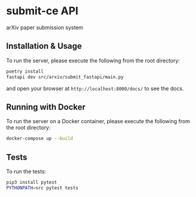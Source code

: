 # submit-ce API
arXiv paper submission system

## Installation & Usage

To run the server, please execute the following from the root directory:

```bash
poetry install
fastapi dev src/arxiv/submit_fastapi/main.py
```

and open your browser at `http://localhost:8000/docs/` to see the docs.

## Running with Docker

To run the server on a Docker container, please execute the following from the root directory:

```bash
docker-compose up --build
```

## Tests

To run the tests:

```bash
pip3 install pytest
PYTHONPATH=src pytest tests
```
